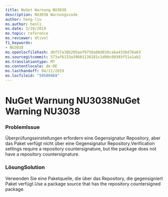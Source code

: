 ```yaml
---
title: NuGet Warnung NU3038
description: NU3038 Warnungscode
author: heng-liu
ms.author: henli
ms.date: 3/18/2019
ms.topic: reference
ms.reviewer: dtivel
f1_keywords:
- NU3038
ms.openlocfilehash: dbf57a38b205aef9758a98d016caba4336d76a63
ms.sourcegitcommit: 573af6133a39601136181c1d98c09303f51a1ab2
ms.translationtype: MT
ms.contentlocale: de-DE
ms.lasthandoff: 04/11/2019
ms.locfileid: "59509469"
---
```

# <a name="nuget-warning-nu3038"></a><span data-ttu-id="c4bd2-103">NuGet Warnung NU3038</span><span class="sxs-lookup"><span data-stu-id="c4bd2-103">NuGet Warning NU3038</span></span>

### <a name="issue"></a><span data-ttu-id="c4bd2-104">Problem</span><span class="sxs-lookup"><span data-stu-id="c4bd2-104">Issue</span></span>

<span data-ttu-id="c4bd2-105">Überprüfungseinstellungen erfordern eine Gegensignatur Repository, aber das Paket verfügt nicht über eine Gegensignatur Repository.</span><span class="sxs-lookup"><span data-stu-id="c4bd2-105">Verification settings require a repository countersignature, but the package does not have a repository countersignature.</span></span>


### <a name="solution"></a><span data-ttu-id="c4bd2-106">Lösung</span><span class="sxs-lookup"><span data-stu-id="c4bd2-106">Solution</span></span>

<span data-ttu-id="c4bd2-107">Verwenden Sie eine Paketquelle, die über das Repository, die gegensigniert Paket verfügt.</span><span class="sxs-lookup"><span data-stu-id="c4bd2-107">Use a package source that has the repository countersigned package.</span></span>  